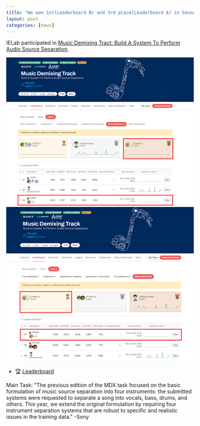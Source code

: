 ```yaml
---
title: "We won 1st(Leaderboard B) and 3rd place(Leaderboard A) in Sound Demixing Challenge 2023 (SONY)"
layout: post
categories: [news]
---
```


IELab participated in [Music Demixing Tract: Build A System To Perform Audio Source Separation](https://www.aicrowd.com/challenges/sound-demixing-challenge-2023/problems/music-demixing-track-mdx-23).

![](/images/A.png)
![](/images/B.png)



- 🏆 [Leaderboard]([https://www.aicrowd.com/challenges/sound-demixing-challenge-2023/problems/music-demixing-track-mdx-23/leaderboards](https://www.aicrowd.com/challenges/sound-demixing-challenge-2023/problems/music-demixing-track-mdx-23/leaderboards?challenge_leaderboard_extra_id=1285&challenge_round_id=1278))

Main Task: "The previous edition of the MDX task focused on the basic formulation of music source separation into four instruments: the submitted systems were requested to separate a song into vocals, bass, drums, and others. This year, we extend the original formulation by requiring four instrument separation systems that are robust to specific and realistic issues in the training data." -Sony
